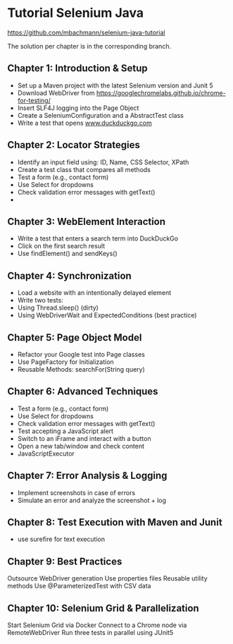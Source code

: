 # Tutorial Selenium Java

https://github.com/mbachmann/selenium-java-tutorial

The solution per chapter is in the corresponding branch.

## Chapter 1: Introduction & Setup

* Set up a Maven project with the latest Selenium version and Junit 5
* Download WebDriver from https://googlechromelabs.github.io/chrome-for-testing/
* Insert SLF4J logging into the Page Object
* Create a SeleniumConfiguration and a AbstractTest class
* Write a test that opens www.duckduckgo.com

## Chapter 2: Locator Strategies

* Identify an input field using: ID, Name, CSS Selector, XPath
* Create a test class that compares all methods
* Test a form (e.g., contact form)
* Use Select for dropdowns
* Check validation error messages with getText()
*
## Chapter 3: WebElement Interaction

* Write a test that enters a search term into DuckDuckGo
* Click on the first search result
* Use findElement() and sendKeys()


## Chapter 4: Synchronization

* Load a website with an intentionally delayed element
* Write two tests:
* Using Thread.sleep() (dirty)
* Using WebDriverWait and ExpectedConditions (best practice)

## Chapter 5: Page Object Model

* Refactor your Google test into Page classes
* Use PageFactory for Initialization
* Reusable Methods: searchFor(String query)

## Chapter 6: Advanced Techniques

* Test a form (e.g., contact form)
* Use Select for dropdowns
* Check validation error messages with getText()
* Test accepting a JavaScript alert
* Switch to an iFrame and interact with a button
* Open a new tab/window and check content
* JavaScriptExecutor

## Chapter 7: Error Analysis & Logging

* Implement screenshots in case of errors
* Simulate an error and analyze the screenshot + log

## Chapter 8: Test Execution with Maven and Junit

* use surefire for text execution

## Chapter 9: Best Practices

Outsource WebDriver generation
Use properties files
Reusable utility methods
Use @ParameterizedTest with CSV data

## Chapter 10: Selenium Grid & Parallelization

Start Selenium Grid via Docker
Connect to a Chrome node via RemoteWebDriver
Run three tests in parallel using JUnit5

